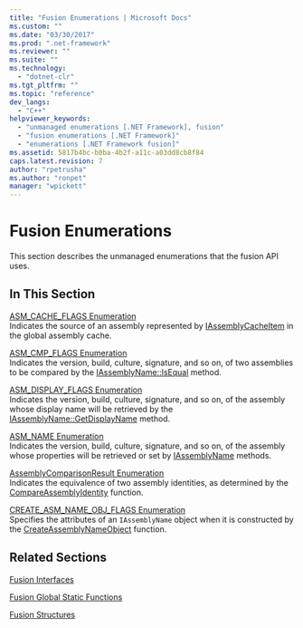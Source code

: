 ```yaml
---
title: "Fusion Enumerations | Microsoft Docs"
ms.custom: ""
ms.date: "03/30/2017"
ms.prod: ".net-framework"
ms.reviewer: ""
ms.suite: ""
ms.technology: 
  - "dotnet-clr"
ms.tgt_pltfrm: ""
ms.topic: "reference"
dev_langs: 
  - "C++"
helpviewer_keywords: 
  - "unmanaged enumerations [.NET Framework], fusion"
  - "fusion enumerations [.NET Framework]"
  - "enumerations [.NET Framework fusion]"
ms.assetid: 5817b4bc-b0ba-4b2f-a11c-a03dd8cb8f84
caps.latest.revision: 7
author: "rpetrusha"
ms.author: "ronpet"
manager: "wpickett"
---
```

# Fusion Enumerations
This section describes the unmanaged enumerations that the fusion API uses.  
  
## In This Section  
 [ASM_CACHE_FLAGS Enumeration](../../../../docs/framework/unmanaged-api/fusion/asm-cache-flags-enumeration.md)  
 Indicates the source of an assembly represented by [IAssemblyCacheItem](../../../../docs/framework/unmanaged-api/fusion/iassemblycacheitem-interface.md) in the global assembly cache.  
  
 [ASM_CMP_FLAGS Enumeration](../../../../docs/framework/unmanaged-api/fusion/asm-cmp-flags-enumeration.md)  
 Indicates the version, build, culture, signature, and so on, of two assemblies to be compared by the [IAssemblyName::IsEqual](../../../../docs/framework/unmanaged-api/fusion/iassemblyname-isequal-method.md) method.  
  
 [ASM_DISPLAY_FLAGS Enumeration](../../../../docs/framework/unmanaged-api/fusion/asm-display-flags-enumeration.md)  
 Indicates the version, build, culture, signature, and so on, of the assembly whose display name will be retrieved by the [IAssemblyName::GetDisplayName](../../../../docs/framework/unmanaged-api/fusion/iassemblyname-getdisplayname-method.md) method.  
  
 [ASM_NAME Enumeration](../../../../docs/framework/unmanaged-api/fusion/asm-name-enumeration.md)  
 Indicates the version, build, culture, signature, and so on, of the assembly whose properties will be retrieved or set by [IAssemblyName](../../../../docs/framework/unmanaged-api/fusion/iassemblyname-interface.md) methods.  
  
 [AssemblyComparisonResult Enumeration](../../../../docs/framework/unmanaged-api/fusion/assemblycomparisonresult-enumeration.md)  
 Indicates the equivalence of two assembly identities, as determined by the [CompareAssemblyIdentity](../../../../docs/framework/unmanaged-api/fusion/compareassemblyidentity-function.md) function.  
  
 [CREATE_ASM_NAME_OBJ_FLAGS Enumeration](../../../../docs/framework/unmanaged-api/fusion/create-asm-name-obj-flags-enumeration.md)  
 Specifies the attributes of an `IAssemblyName` object when it is constructed by the [CreateAssemblyNameObject](../../../../docs/framework/unmanaged-api/fusion/createassemblynameobject-function.md) function.  
  
## Related Sections  
 [Fusion Interfaces](../../../../docs/framework/unmanaged-api/fusion/fusion-interfaces.md)  
  
 [Fusion Global Static Functions](../../../../docs/framework/unmanaged-api/fusion/fusion-global-static-functions.md)  
  
 [Fusion Structures](../../../../docs/framework/unmanaged-api/fusion/fusion-structures.md)